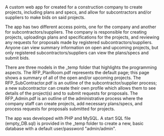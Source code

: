 A custom web app for created for a construction company to create projects, including plans and specs, and allow for subcontractors and/or suppliers to make bids on said projects.

The app has two different access points, one for the company and another for subcontractors/suppliers. The company is responsible for creating projects, uploadings plans and specifications for the projects, and reviewing any requests for proposals made by registered subcontractors/suppliers. Anyone can view summary information on open and upcoming projects, but only registered subcontractors/suppliers can view the plans/specs and submit bids. 

There are three models in the _temp folder that highlights the programming aspects. The RFP_PlanRoom.pdf represents the default page; this page shows a summary of all of the open and/or upcoming projects. The RFP_SubContractor.pdf is an outline of the subcontractor/supplier process; a new subcontractor can create their own profile which allows them to see details of the project(s) and to submit requests for proposals. The RFP_Admin.pdf is an outline of the administrative process where the company staff can create projects, add necessary plans/specs, and process requests for proposals submitted for projects.

The app was developed with PHP and MySQL. A start SQL file (empty_DB.sql) is provided in the _temp folder to create a new, basic database with a default user/password "admin/admin". 
